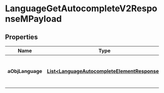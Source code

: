 

# LanguageGetAutocompleteV2ResponseMPayload

## Properties

Name | Type | Description | Notes
------------ | ------------- | ------------- | -------------
**aObjLanguage** | [**List&lt;LanguageAutocompleteElementResponse&gt;**](LanguageAutocompleteElementResponse.md) | An array of Language autocomplete element response. | 




